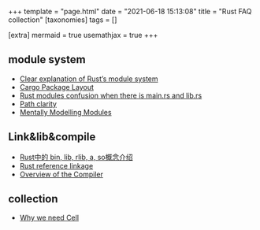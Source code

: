 +++
template = "page.html"
date = "2021-06-18 15:13:08"
title = "Rust FAQ collection"
[taxonomies]
tags = []

[extra]
mermaid = true
usemathjax = true
+++
<!--
mermaid example:
<div class="mermaid">
    mermaid program
</div>
-->

## module system
- [Clear explanation of Rust’s module system](http://www.sheshbabu.com/posts/rust-module-system/)
- [Cargo Package Layout](https://doc.rust-lang.org/cargo/guide/project-layout.html)
- [Rust modules confusion when there is main.rs and lib.rs](https://stackoverflow.com/questions/57756927/rust-modules-confusion-when-there-is-main-rs-and-lib-rs)
- [Path clarity](https://doc.rust-lang.org/edition-guide/rust-2018/module-system/path-clarity.html)
- [Mentally Modelling Modules](https://manishearth.github.io/blog/2017/05/14/mentally-modelling-modules/)

## Link&lib&compile
- [Rust中的 bin, lib, rlib, a, so概念介绍](https://cloud.tencent.com/developer/article/1583081)
- [Rust reference linkage](https://doc.rust-lang.org/reference/linkage.html)
- [Overview of the Compiler](https://rustc-dev-guide.rust-lang.org/overview.html)

## collection
- [Why we need Cell](https://ibraheem.ca/writings/rust-interior-mutability-understanding-cell/)
